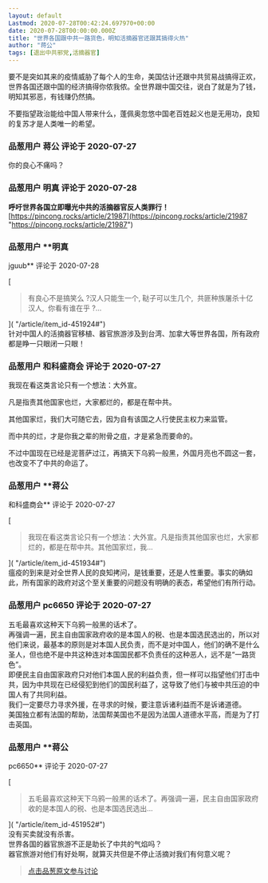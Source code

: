 ```yaml
---
layout: default
Lastmod: 2020-07-28T00:42:24.697970+00:00
date: 2020-07-28T00:00:00.000Z
title: "世界各国跟中共一路货色，明知活摘器官还跟其搞得火热"
author: "蒋公"
tags: [退出中共邪党,活摘器官]
---
```


要不是突如其来的疫情威胁了每个人的生命，美国估计还跟中共贸易战搞得正欢，世界各国还跟中国的经济搞得你侬我侬。全世界跟中国交往，说白了就是为了钱，明知其邪恶，有钱赚仍然搞。  
  
不要指望政治能给中国人带来什么，蓬佩奥忽悠中国老百姓起义也是无用功，良知的复苏才是人类唯一的希望。

            
### 品葱用户 **蒋公** 评论于 2020-07-27
        
你的良心不痛吗？
        


            
### 品葱用户 **明真** 评论于 2020-07-28
        
**呼吁世界各国立即曝光中共的活摘器官反人类罪行！**  
[https://pincong.rocks/article/21987](https://pincong.rocks/article/21987 "https://pincong.rocks/article/21987")
        


            
### 品葱用户 **明真 
jguub** 评论于 2020-07-28
        
[

> 有良心不是搞笑么 ?汉人只能生一个, 鞑子可以生几个,  共匪种族屠杀十亿汉人,  你看有谁在乎 ?...

]( "/article/item_id-451924#")  
针对中国人的活摘器官移植、器官旅游涉及到台湾、加拿大等世界各国，所有政府都是睁一只眼闭一只眼！
        


            
### 品葱用户 **和科盛商会** 评论于 2020-07-27
        
我现在看这类言论只有一个想法：大外宣。  
  
凡是指责其他国家也烂，大家都烂的，都是在帮中共。  
  
其他国家烂，我们大可随它去，因为自有该国之人行使民主权力来监管。  
  
而中共的烂，才是你我之辈的附骨之疽，才是紧急而要命的。  
  
不过中国现在已经是泥菩萨过江，再搞天下乌鸦一般黑，外国月亮也不圆这一套，也改变不了中共的命运了。
        


            
### 品葱用户 **蒋公 
和科盛商会** 评论于 2020-07-27
        
[

> 我现在看这类言论只有一个想法：大外宣。凡是指责其他国家也烂，大家都烂的，都是在帮中共。其他国家烂，我...

]( "/article/item_id-451934#")  
瘟疫的到来是对全世界人民的良知拷问，是钱重要，还是人性重要。事实的确如此，所有国家的政府对这个至关重要的问题没有明确的表态，希望他们有所行动。
        


            
### 品葱用户 **pc6650** 评论于 2020-07-27
        
五毛最喜欢这种天下乌鸦一般黑的话术了。  
再强调一遍，民主自由国家政府收的是本国人的税、也是本国选民选出的，所以对他们来说，最基本的原则是对本国人民负责，而不是对中国人，他们的确不是什么圣人，但也绝不是中共这种连对本国国民都不负责任的这种恶人，远不是“一路货色”。  
即便民主自由国家政府只对他们本国人民的利益负责，但一样可以指望他们打击中共，因为中共现在已经侵犯到他们的国民利益了，这导致了他们与被中共压迫的中国人有了共同利益。  
我们一定要尽力寻求外援，在寻求的时候，要注意诉诸利益而不是诉诸道德。  
美国独立都有法国的帮助，法国帮美国也不是因为法国人道德水平高，而是为了打击英国。
        


            
### 品葱用户 **蒋公 
pc6650** 评论于 2020-07-27
        
[

> 五毛最喜欢这种天下乌鸦一般黑的话术了。再强调一遍，民主自由国家政府收的是本国人的税、也是本国选民选出...

]( "/article/item_id-451952#")  
没有买卖就没有杀害。  
世界各国的器官旅游不正是助长了中共的气焰吗？  
器官旅游对他们有好处啊，就算灭共但是不停止活摘对我们有何意义呢？
        






> [点击品葱原文参与讨论](https://pincong.rocks/article/22151)

